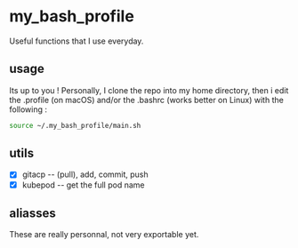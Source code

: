 # my_bash_profile
Useful functions that I use everyday.

## usage
Its up to you ! Personally, I clone the repo into my home directory, then i edit the .profile (on macOS) and/or the .bashrc (works better on Linux) with the following :
```bash
source ~/.my_bash_profile/main.sh
```

## utils
- [x] gitacp -- (pull), add, commit, push
- [x] kubepod -- get the full pod name

## aliasses
These are really personnal, not very exportable yet.
